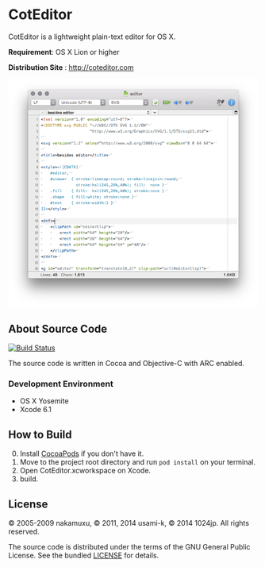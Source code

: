 
CotEditor
=============================

CotEditor is a lightweight plain-text editor for OS X.

__Requirement__: OS X Lion or higher

__Distribution Site__ : <http://coteditor.com>

![screenshot](screenshot.png)



About Source Code
-----------------------------
[![Build Status](https://travis-ci.org/coteditor/CotEditor.png)](https://travis-ci.org/coteditor/CotEditor)

The source code is written in Cocoa and Objective-C with ARC enabled.


### Development Environment
- OS X Yosemite
- Xcode 6.1



How to Build
-----------------------------
0. Install [CocoaPods](http://cocoapods.org) if you don't have it.
1. Move to the project root directory and run `pod install` on your terminal.
2. Open CotEditor.xcworkspace on Xcode.
3. build.



License
-----------------------------
© 2005-2009 nakamuxu,
© 2011, 2014 usami-k,
© 2014 1024jp.
All rights reserved.

The source code is distributed under the terms of the GNU General Public License. See the bundled [LICENSE](LICENSE) for details.
